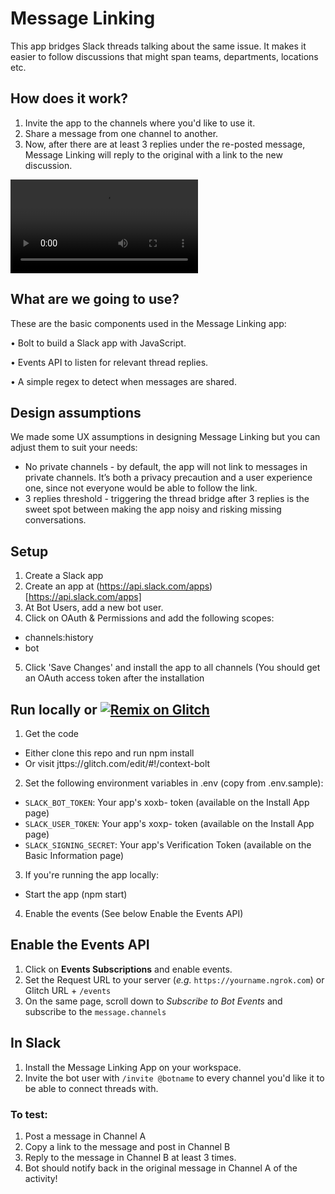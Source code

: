 # Message Linking

This app bridges Slack threads talking about the same issue. It makes it easier to follow discussions that might span teams, departments, locations etc.

## How does it work?
1. Invite the app to the channels where you'd like to use it.
2. Share a message from one channel to another.
3. Now, after there are at least 3 replies under the re-posted message, Message Linking will reply to the original with a link to the new discussion.

![Message Linking GIF](https://i.gyazo.com/0f7e555b7fca8e912e3e1ec95796c443.mp4)

## What are we going to use?

These are the basic components used in the Message Linking app:

• Bolt to build a Slack app with JavaScript.

• Events API to listen for relevant thread replies.

• A simple regex to detect when messages are shared.


## Design assumptions

We made some UX assumptions in designing Message Linking but you can adjust them to suit your needs:


* No private channels - by default, the app will not link to messages in private channels. It’s both a privacy precaution and a user experience one, since not everyone would be able to follow the link.
* 3 replies threshold - triggering the thread bridge after 3 replies is the sweet spot between making the app noisy and risking missing conversations.

## Setup

1. Create a Slack app
2. Create an app at (https://api.slack.com/apps)[https://api.slack.com/apps]
3. At Bot Users, add a new bot user.
4. Click on OAuth & Permissions and add the following scopes:
  * channels:history
  * bot
5. Click 'Save Changes' and install the app to all channels (You should get an OAuth access token after the installation

## Run locally or [![Remix on Glitch](https://cdn.glitch.com/2703baf2-b643-4da7-ab91-7ee2a2d00b5b%2Fremix-button.svg)](https://glitch.com/edit/#!/remix/context-bolt")

1. Get the code
  * Either clone this repo and run npm install 
  * Or visit jttps://glitch.com/edit/#!/context-bolt
2. Set the following environment variables in .env (copy from .env.sample):
  * `SLACK_BOT_TOKEN`: Your app's xoxb- token (available on the Install App page)
  * `SLACK_USER_TOKEN`: Your app's xoxp- token (available on the Install App page)
  * `SLACK_SIGNING_SECRET`: Your app's Verification Token (available on the Basic Information page)
3. If you're running the app locally:
  * Start the app (npm start)
4. Enable the events (See below Enable the Events API)

## Enable the Events API
1. Click on **Events Subscriptions** and enable events.
1. Set the Request URL to your server (*e.g.* `https://yourname.ngrok.com`) or Glitch URL + `/events`
1. On the same page, scroll down to *Subscribe to Bot Events* and subscribe to the `message.channels`


## In Slack

1. Install the Message Linking App on your workspace.
2. Invite the bot user with `/invite @botname` to every channel you'd like it to be able to connect threads with. 

### To test:

1. Post a message in Channel A 
2. Copy a link to the message and post in Channel B
3. Reply to the message in Channel B at least 3 times. 
4. Bot should notify back in the original message in Channel A of the activity! 
